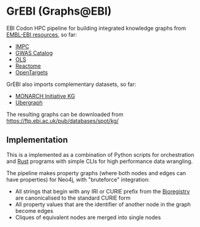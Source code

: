 # GrEBI (Graphs@EBI)

EBI Codon HPC pipeline for building integrated knowledge graphs from [EMBL-EBI resources](https://www.ebi.ac.uk/services/data-resources-and-tools), so far:

* [IMPC](https://www.mousephenotype.org/)
* [GWAS Catalog](https://www.ebi.ac.uk/gwas)
* [OLS](https://www.ebi.ac.uk/ols4)
* [Reactome](https://reactome.org/)
* [OpenTargets](https://www.opentargets.org/)

GrEBI also imports complementary datasets, so far:

* [MONARCH Initiative KG](https://monarch-initiative.github.io/monarch-ingest/Sources/)
* [Ubergraph](https://github.com/INCATools/ubergraph)

The resulting graphs can be downloaded from https://ftp.ebi.ac.uk/pub/databases/spot/kg/

## Implementation

This is a implemented as a combination of Python scripts for orchestration and [Rust](https://www.rust-lang.org/) programs with simple CLIs for high performance data wrangling.

The pipeline makes property graphs (where both nodes and edges can have properties) for Neo4j, with "bruteforce" integration:

* All strings that begin with any IRI or CURIE prefix from the [Bioregistry](https://bioregistry.io/) are canonicalised to the standard CURIE form
* All property values that are the identifier of another node in the graph become edges
* Cliques of equivalent nodes are merged into single nodes





